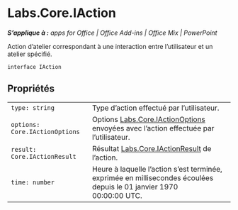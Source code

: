 
# Labs.Core.IAction

 _**S’applique à :** apps for Office | Office Add-ins | Office Mix | PowerPoint_

Action d’atelier correspondant à une interaction entre l’utilisateur et un atelier spécifié.

```
interface IAction
```


## Propriétés


|||
|:-----|:-----|
| `type: string`|Type d’action effectué par l’utilisateur.|
| `options: Core.IActionOptions`|Options [Labs.Core.IActionOptions](../../reference/office-mix/labs.core.iactionoptions.md) envoyées avec l’action effectuée par l’utilisateur.|
| `result: Core.IActionResult`|Résultat [Labs.Core.IActionResult](../../reference/office-mix/labs.core.iactionresult.md) de l’action.|
| `time: number`|Heure à laquelle l’action s’est terminée, exprimée en millisecondes écoulées depuis le 01 janvier 1970 00:00:00 UTC.|
